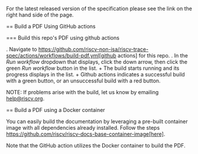 


For the latest released version of the specification please see the link on the right hand side of the page.

== Build a PDF Using GitHub actions

=== Build this repo's PDF using github actions

. Navigate to https://github.com/riscv-non-isa/riscv-trace-spec/actions/workflows/build-pdf.yml[github actions] for this repo.
. In the _Run workflow_ dropdown that displays, click the down arrow, then click the green _Run workflow_ button in the list.
+
The build starts running and its progress displays in the list.
+
Github actions indicates a successful build with a green button, or an unsuccessful build with a red button.

NOTE: If problems arise with the build, let us know by emailing help@riscv.org.

== Build a PDF using a Docker container

You can easily build the documentation by leveraging a pre-built container image with all dependencies already installed. Follow the steps https://github.com/riscv/riscv-docs-base-container-image[here].

Note that the GitHub action utilizes the Docker container to build the PDF.